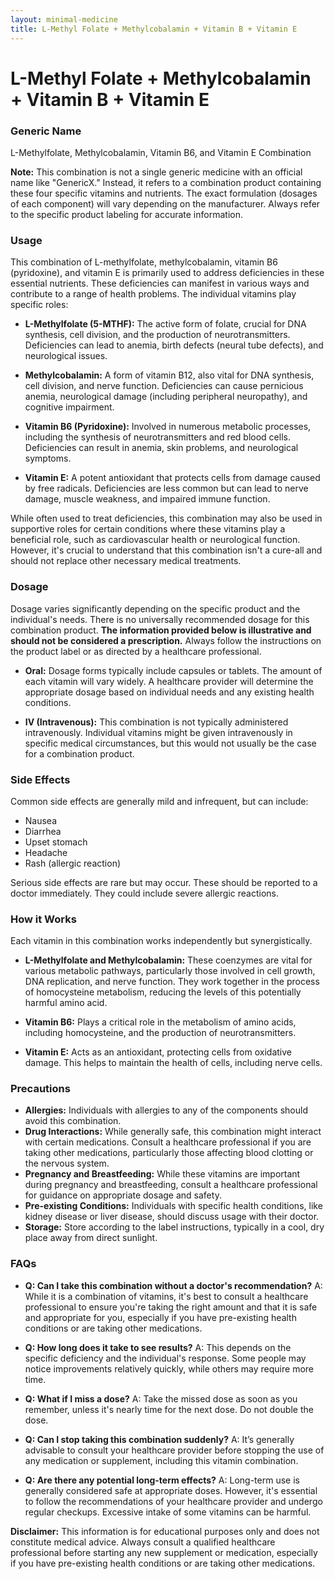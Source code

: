 ```yaml
---
layout: minimal-medicine
title: L-Methyl Folate + Methylcobalamin + Vitamin B + Vitamin E
---
```


# L-Methyl Folate + Methylcobalamin + Vitamin B + Vitamin E
### Generic Name
L-Methylfolate, Methylcobalamin, Vitamin B6, and Vitamin E Combination

**Note:** This combination is not a single generic medicine with an official name like "GenericX."  Instead, it refers to a combination product containing these four specific vitamins and nutrients.  The exact formulation (dosages of each component) will vary depending on the manufacturer.  Always refer to the specific product labeling for accurate information.


### Usage

This combination of L-methylfolate, methylcobalamin, vitamin B6 (pyridoxine), and vitamin E is primarily used to address deficiencies in these essential nutrients.  These deficiencies can manifest in various ways and contribute to a range of health problems.  The individual vitamins play specific roles:

* **L-Methylfolate (5-MTHF):**  The active form of folate, crucial for DNA synthesis, cell division, and the production of neurotransmitters.  Deficiencies can lead to anemia, birth defects (neural tube defects), and neurological issues.

* **Methylcobalamin:**  A form of vitamin B12, also vital for DNA synthesis, cell division, and nerve function. Deficiencies can cause pernicious anemia, neurological damage (including peripheral neuropathy), and cognitive impairment.

* **Vitamin B6 (Pyridoxine):**  Involved in numerous metabolic processes, including the synthesis of neurotransmitters and red blood cells. Deficiencies can result in anemia, skin problems, and neurological symptoms.

* **Vitamin E:** A potent antioxidant that protects cells from damage caused by free radicals. Deficiencies are less common but can lead to nerve damage, muscle weakness, and impaired immune function.

While often used to treat deficiencies, this combination may also be used in supportive roles for certain conditions where these vitamins play a beneficial role, such as cardiovascular health or neurological function.  However, it's crucial to understand that this combination isn't a cure-all and should not replace other necessary medical treatments.


### Dosage

Dosage varies significantly depending on the specific product and the individual's needs.  There is no universally recommended dosage for this combination product.  **The information provided below is illustrative and should not be considered a prescription.** Always follow the instructions on the product label or as directed by a healthcare professional.

* **Oral:** Dosage forms typically include capsules or tablets.  The amount of each vitamin will vary widely.  A healthcare provider will determine the appropriate dosage based on individual needs and any existing health conditions.

* **IV (Intravenous):**  This combination is not typically administered intravenously.  Individual vitamins might be given intravenously in specific medical circumstances, but this would not usually be the case for a combination product.


### Side Effects

Common side effects are generally mild and infrequent, but can include:

* Nausea
* Diarrhea
* Upset stomach
* Headache
* Rash (allergic reaction)

Serious side effects are rare but may occur.  These should be reported to a doctor immediately.  They could include severe allergic reactions.


### How it Works

Each vitamin in this combination works independently but synergistically.

* **L-Methylfolate and Methylcobalamin:** These coenzymes are vital for various metabolic pathways, particularly those involved in cell growth, DNA replication, and nerve function.  They work together in the process of homocysteine metabolism, reducing the levels of this potentially harmful amino acid.

* **Vitamin B6:**  Plays a critical role in the metabolism of amino acids, including homocysteine, and the production of neurotransmitters.

* **Vitamin E:** Acts as an antioxidant, protecting cells from oxidative damage. This helps to maintain the health of cells, including nerve cells.


### Precautions

* **Allergies:**  Individuals with allergies to any of the components should avoid this combination.
* **Drug Interactions:**  While generally safe, this combination might interact with certain medications.  Consult a healthcare professional if you are taking other medications, particularly those affecting blood clotting or the nervous system.
* **Pregnancy and Breastfeeding:**  While these vitamins are important during pregnancy and breastfeeding, consult a healthcare professional for guidance on appropriate dosage and safety.
* **Pre-existing Conditions:**  Individuals with specific health conditions, like kidney disease or liver disease, should discuss usage with their doctor.  
* **Storage:** Store according to the label instructions, typically in a cool, dry place away from direct sunlight.


### FAQs

* **Q: Can I take this combination without a doctor's recommendation?** A:  While it is a combination of vitamins, it's best to consult a healthcare professional to ensure you're taking the right amount and that it is safe and appropriate for you, especially if you have pre-existing health conditions or are taking other medications.

* **Q: How long does it take to see results?** A:  This depends on the specific deficiency and the individual's response. Some people may notice improvements relatively quickly, while others may require more time.

* **Q: What if I miss a dose?** A:  Take the missed dose as soon as you remember, unless it's nearly time for the next dose.  Do not double the dose.

* **Q:  Can I stop taking this combination suddenly?** A:  It’s generally advisable to consult your healthcare provider before stopping the use of any medication or supplement, including this vitamin combination.

* **Q:  Are there any potential long-term effects?** A:  Long-term use is generally considered safe at appropriate doses. However, it's essential to follow the recommendations of your healthcare provider and undergo regular checkups.  Excessive intake of some vitamins can be harmful.


**Disclaimer:** This information is for educational purposes only and does not constitute medical advice.  Always consult a qualified healthcare professional before starting any new supplement or medication, especially if you have pre-existing health conditions or are taking other medications.
